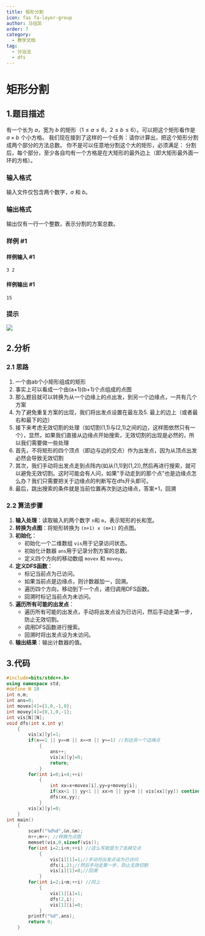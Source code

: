 ```yaml
---
title: 矩形分割
icon: fas fa-layer-group
author: 马钰凯
order: 7
category:
  - 教学文档
tag:
  - 分治法
  - dfs
---
```

# 矩形分割
## 1.题目描述
有一个长为 $a$，宽为 $b$ 的矩形（$1 \le a \le 6$，$2 \le b \le 6$）。可以把这个矩形看作是 $a\times b$ 个小方格。
我们现在接到了这样的一个任务：请你计算出，把这个矩形分割成两个部分的方法总数。
你不是可以任意地分割这个大的矩形，必须满足：
分割后，每个部分，至少各自均有一个方格是在大矩形的最外边上（即大矩形最外面一环的方格）。
### 输入格式
输入文件仅包含两个数字，$a$ 和 $b$。
### 输出格式
输出仅有一行一个整数，表示分割的方案总数。
### 样例 #1
#### 样例输入 #1
```
3 2
```
#### 样例输出 #1
```
15
```
### 提示
![](https://cdn.luogu.com.cn/upload/image_hosting/buv0992j.png)

## 2.分析
### 2.1 思路
1. 一个由ab个小矩形组成的矩形
2. 事实上可以看成一个由(a+1)(b+1)个点组成的点图
3. 那么题目就可以转换为从一个边缘上的点出发，到另一个边缘点，一共有几个方案
4. 为了避免重复方案的出现，我们将出发点设置在最左及5. 最上的边上（或者最右和最下的边）
6. 接下来考虑无效切割的处理（如切割(1,1)与(2,1)之间的边，这样图依然只有一个），显然，如果我们直接从边缘点开始搜索，无效切割的出现是必然的，所以我们需要做一些处理
7. 首先，不将矩形的四个顶点（即边与边的交点）作为出发点，因为从顶点出发必然会导致无效切割
8. 其次，我们手动将出发点走到点阵内(如从(1,1)到(1,2)),然后再进行搜索，就可以避免无效切割。这时可能会有人问，如果"手动走到的那个点"也是边缘点怎么办？我们只需要把关于边缘点的判断写在dfs开头即可。
9. 最后，跳出搜索的条件就是当前位置再次到达边缘点，答案+1，回溯

### 2.2 算法步骤

1. **输入处理**：读取输入的两个数字 `n`和 `m`，表示矩形的长和宽。
2. **转换为点图**：将矩形转换为 `(n+1) x (m+1)` 的点图。
3. **初始化**：
   - 初始化一个二维数组 `vis`用于记录访问状态。
   - 初始化计数器 `ans`用于记录分割方案的总数。
   - 定义四个方向的移动数组 `movex` 和 `movey`。
4. **定义DFS函数**：
   - 标记当前点为已访问。
   - 如果当前点是边缘点，则计数器加一，回溯。
   - 遍历四个方向，移动到下一个点，递归调用DFS函数。
   - 回溯时标记当前点为未访问。
5. **遍历所有可能的出发点**：
   - 遍历所有可能的出发点，手动将出发点设为已访问，然后手动走第一步，防止无效切割。
   - 调用DFS函数进行搜索。
   - 回溯时将出发点设为未访问。
6. **输出结果**：输出计数器的值。

## 3.代码

```cpp
#include<bits/stdc++.h>
using namespace std;
#define N 10
int n,m;
int ans=0;
int movex[4]={1,0,-1,0};
int movey[4]={0,1,0,-1};
int vis[N][N];
void dfs(int x,int y)
    {
        vis[x][y]=1;
        if(x==1 || y==m || x==n || y==1) //到达另一个边缘点
            {
                ans++;
                vis[x][y]=0;
                return;
            }
        for(int i=0;i<4;++i)
            {
                int xx=x+movex[i],yy=y+movey[i];
                if(xx<1 || yy<1 || xx>n || yy>m || vis[xx][yy]) continue;
                dfs(xx,yy);
            }
        vis[x][y]=0;
    }
int main()  
    {
        scanf("%d%d",&n,&m);
        n++;m++; //转换为点图
        memset(vis,0,sizeof(vis));
        for(int i=2;i<n;++i) //这么写就是为了去掉交点
            {
                vis[i][1]=1;//手动将出发点设为已访问
                dfs(i,2);//然后手动走第一步，防止无效切割
                vis[i][1]=0;//回溯
            }
        for(int i=2;i<m;++i) //同上
            {
                vis[1][i]=1;
                dfs(2,i);
                vis[1][i]=0;
            }
        printf("%d",ans);
        return 0;
    }
```

